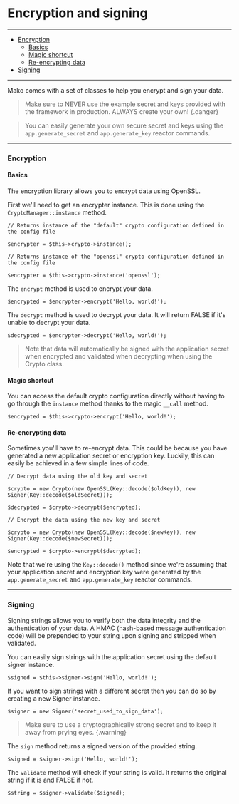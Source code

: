 # Encryption and signing

--------------------------------------------------------

* [Encryption](#encryption)
	- [Basics](#encryption:basics)
	- [Magic shortcut](#encryption:magic_shortcut)
	- [Re-encrypting data](#encryption:reencrypting_data)
* [Signing](#signing)

--------------------------------------------------------

Mako comes with a set of classes to help you encrypt and sign your data.

> Make sure to NEVER use the example secret and keys provided with the framework in production. ALWAYS create your own!
{.danger}

> You can easily generate your own secure secret and keys using the `app.generate_secret` and `app.generate_key` reactor commands.

--------------------------------------------------------

<a id="encryption"></a>

### Encryption

<a id="encryption:basics"></a>

#### Basics

The encryption library allows you to encrypt data using OpenSSL.

First we'll need to get an encrypter instance. This is done using the `CryptoManager::instance` method.

```
// Returns instance of the "default" crypto configuration defined in the config file

$encrypter = $this->crypto->instance();

// Returns instance of the "openssl" crypto configuration defined in the config file

$encrypter = $this->crypto->instance('openssl');
```

The `encrypt` method is used to encrypt your data.

```
$encrypted = $encrypter->encrypt('Hello, world!');
```

The `decrypt` method is used to decrypt your data. It will return FALSE if it's unable to decrypt your data.

```
$decrypted = $encrypter->decrypt('Hello, world!');
```

> Note that data will automatically be signed with the application secret when encrypted and validated when decrypting when using the Crypto class.

<a id="encryption:magic_shortcut"></a>

#### Magic shortcut

You can access the default crypto configuration directly without having to go through the `instance` method thanks to the magic `__call` method.

```
$encrypted = $this->crypto->encrypt('Hello, world!');
```

<a id="encryption:reencrypting_data"></a>

#### Re-encrypting data

Sometimes you'll have to re-encrypt data. This could be because you have generated a new application secret or encryption key. Luckily, this can easily be achieved in a few simple lines of code.

```
// Decrypt data using the old key and secret

$crypto = new Crypto(new OpenSSL(Key::decode($oldKey)), new Signer(Key::decode($oldSecret)));

$decrypted = $crypto->decrypt($encrypted);

// Encrypt the data using the new key and secret

$crypto = new Crypto(new OpenSSL(Key::decode($newKey)), new Signer(Key::decode($newSecret)));

$encrypted = $crypto->encrypt($decrypted);
```

Note that we're using the `Key::decode()` method since we're assuming that your application secret and encryption key were generated by the `app.generate_secret` and `app.generate_key` reactor commands.

--------------------------------------------------------

<a id="signing"></a>

### Signing

Signing strings allows you to verify both the data integrity and the authentication of your data. A HMAC (hash-based message authentication code) will be prepended to your string upon signing and stripped when validated.

You can easily sign strings with the application secret using the default signer instance.

```
$signed = $this->signer->sign('Hello, world!');
```

If you want to sign strings with a different secret then you can do so by creating a new Signer instance.

```
$signer = new Signer('secret_used_to_sign_data');
```

> Make sure to use a cryptographically strong secret and to keep it away from prying eyes.
{.warning}

The `sign` method returns a signed version of the provided string.

```
$signed = $signer->sign('Hello, world!');
```

The `validate` method will check if your string is valid. It returns the original string if it is and FALSE if not.

```
$string = $signer->validate($signed);
```
